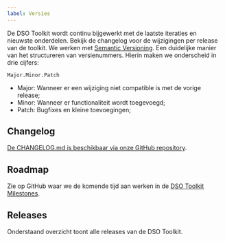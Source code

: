 ```yaml
---
label: Versies
---
```


De DSO Toolkit wordt continu bijgewerkt met de laatste iteraties en nieuwste onderdelen. Bekijk de changelog voor de wijzigingen per release van de toolkit. We werken met <a href="https://semver.org/" class="extern">Semantic Versioning</a>. Een duidelijke manier van het structureren van versienummers. Hierin maken we onderscheid in drie cijfers:

`Major.Minor.Patch`

* Major: Wanneer er een wijziging niet compatible is met de vorige release;
* Minor: Wanneer er functionaliteit wordt toegevoegd;
* Patch: Bugfixes en kleine toevoegingen;

## Changelog

<a href="https://github.com/dso-toolkit/dso-toolkit/blob/master/CHANGELOG.md" class="extern">De CHANGELOG.md is beschikbaar via onze GitHub repository</a>.

## Roadmap

Zie op GitHub waar we de komende tijd aan werken in de <a href="https://github.com/dso-toolkit/dso-toolkit/milestones" class="extern">DSO Toolkit Milestones</a>.

## Releases

Onderstaand overzicht toont alle releases van de DSO Toolkit.

<div id="versions-container"></div>

<script>
  document.addEventListener("DOMContentLoaded", function () {
    getAllVersions().then(function (releases) {
      const versionsContainer = document.querySelector("#versions-container");
      releases.forEach(function (release) {
        const div = document.createElement("div");
        versionsContainer.appendChild(div);
        const h3 = document.createElement("h3");
        div.appendChild(h3);
        h3.textContent = release.label;
        const ul = document.createElement("ul");
        div.appendChild(ul);
        release.versions.reverse().forEach(function (version) {
          const li = document.createElement("li");
          ul.appendChild(li);
          const a = document.createElement("a");
          li.appendChild(a);
          a.setAttribute("href", "/" + version.version);
          a.textContent = version.label || version.version;
        });
      });
    });
  });
</script>
